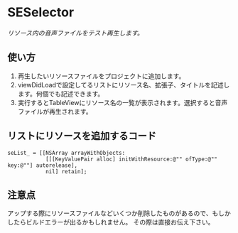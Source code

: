 # SESelector
*リソース内の音声ファイルをテスト再生します。*

## 使い方
1. 再生したいリソースファイルをプロジェクトに追加します。
2. viewDidLoadで設定してるリストにリソース名、拡張子、タイトルを記述します。何個でも記述できます。
3. 実行するとTableViewにリソース名の一覧が表示されます。選択すると音声ファイルが再生されます。

## リストにリソースを追加するコード
    seList_ = [[NSArray arrayWithObjects:
                [[[KeyValuePair alloc] initWithResource:@"" ofType:@"" key:@""] autorelease],
                nil] retain];

## 注意点
アップする際にリソースファイルなどいくつか削除したものがあるので、もしかしたらビルドエラーが出るかもしれません。
その際は直接お伝え下さい。

